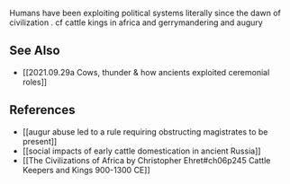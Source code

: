 Humans have been exploiting political systems literally since the dawn of civilization . cf cattle kings in africa and gerrymandering and augury 

## See Also

* [[2021.09.29a Cows, thunder & how ancients exploited ceremonial roles]]

## References

* [[augur abuse led to a rule requiring obstructing magistrates to be present]]
* [[social impacts of early cattle domestication in ancient Russia]]
* [[The Civilizations of Africa by Christopher Ehret#ch06p245 Cattle Keepers and Kings 900-1300 CE]]